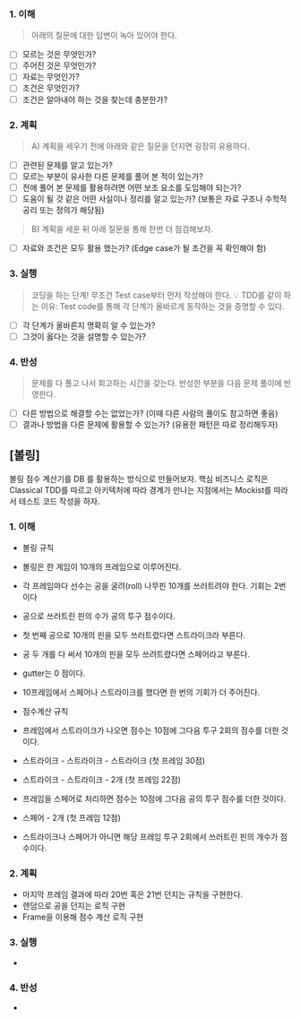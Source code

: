 ### 1. 이해
> 아래의 질문에 대한 답변이 녹아 있어야 한다.

- [ ] 모르는 것은 무엇인가?
- [ ] 주어진 것은 무엇인가?
- [ ] 자료는 무엇인가?
- [ ] 조건은 무엇인가?
- [ ] 조건은 알아내야 하는 것을 찾는데 충분한가?

### 2. 계획
> A) 계획을 세우기 전에 아래와 같은 질문을 던지면 굉장히 유용하다.

- [ ] 관련된 문제를 알고 있는가?
- [ ] 모르는 부분이 유사한 다른 문제를 풀어 본 적이 있는가?
- [ ] 전에 풀어 본 문제를 활용하려면 어떤 보조 요소를 도입해야 되는가?
- [ ] 도움이 될 것 같은 어떤 사실이나 정리를 알고 있는가? (보통은 자료 구조나 수학적 공리 또는 정의가 해당됨)

> B) 계획을 세운 뒤 아래 질문을 통해 한번 더 점검해보자.

- [ ] 자료와 조건은 모두 활용 했는가? (Edge case가 될 조건을 꼭 확인해야 함)

### 3. 실행
> 코딩을 하는 단계! 무조건 Test case부터 먼저 작성해야 한다.
💡 TDD를 같이 하는 이유: Test code를 통해 각 단계가 올바르게 동작하는 것을 증명할 수 있다.

- [ ] 각 단계가 올바른지 명확히 알 수 있는가?
- [ ] 그것이 옳다는 것을 설명할 수 있는가?

### 4. 반성
> 문제를 다 풀고 나서 회고하는 시간을 갖는다. 반성한 부분을 다음 문제 풀이에 반영한다.

- [ ] 다른 방법으로 해결할 수는 없었는가? (이때 다른 사람의 풀이도 참고하면 좋음)
- [ ] 결과나 방법을 다른 문제에 활용할 수 있는가? (유용한 패턴은 따로 정리해두자)

## [볼링]
볼링 점수 계산기를 DB 를 활용하는 방식으로 만들어보자. 
핵심 비즈니스 로직은 Classical TDD를 따르고 아키텍처에 따라 경계가 만나는 지점에서는 Mockist를 따라서 테스트 코드 작성을 하자. 

### 1. 이해
- 볼링 규칙
- 볼링은 한 게임이 10개의 프레임으로 이루어진다.
- 각 프레임마다 선수는 공을 굴려(roll) 나무핀 10개를 쓰러트려야 한다. 기회는 2번이다
- 공으로 쓰러트린 핀의 수가 공의 투구 점수이다. 
- 첫 번째 공으로 10개의 핀을 모두 쓰러트렸다면 스트라이크라 부른다. 
- 공 두 개를 다 써서 10개의 핀을 모두 쓰려트렸다면 스페어라고 부른다. 
- gutter는 0 점이다.
- 10프레임에서 스페어나 스트라이크를 했다면 한 번의 기회가 더 주어진다. 

- 점수계산 규칙
- 프레임에서 스트라이크가 나오면 점수는 10점에 그다음 투구 2회의 점수를 더한 것이다.
- 스트라이크 - 스트라이크 - 스트라이크 (첫 프레임 30점)
- 스트라이크 - 스트라이크 - 2개 (첫 프레임 22점)
- 프레임을 스페어로 처리하면 점수는 10점에 그다음 공의 투구 점수를 더한 것이다.
- 스페어 - 2개 (첫 프레임 12점)
- 스트라이크나 스페어가 아니면 해당 프레임 투구 2회에서 쓰러트린 핀의 개수가 점수이다.

### 2. 계획
- 마지막 프레임 결과에 따라 20번 혹은 21번 던지는 규칙을 구현한다. 
- 렌덤으로 공을 던지는 로직 구현 
- Frame을 이용해 점수 계산 로직 구현 

### 3. 실행
- 

### 4. 반성
-

